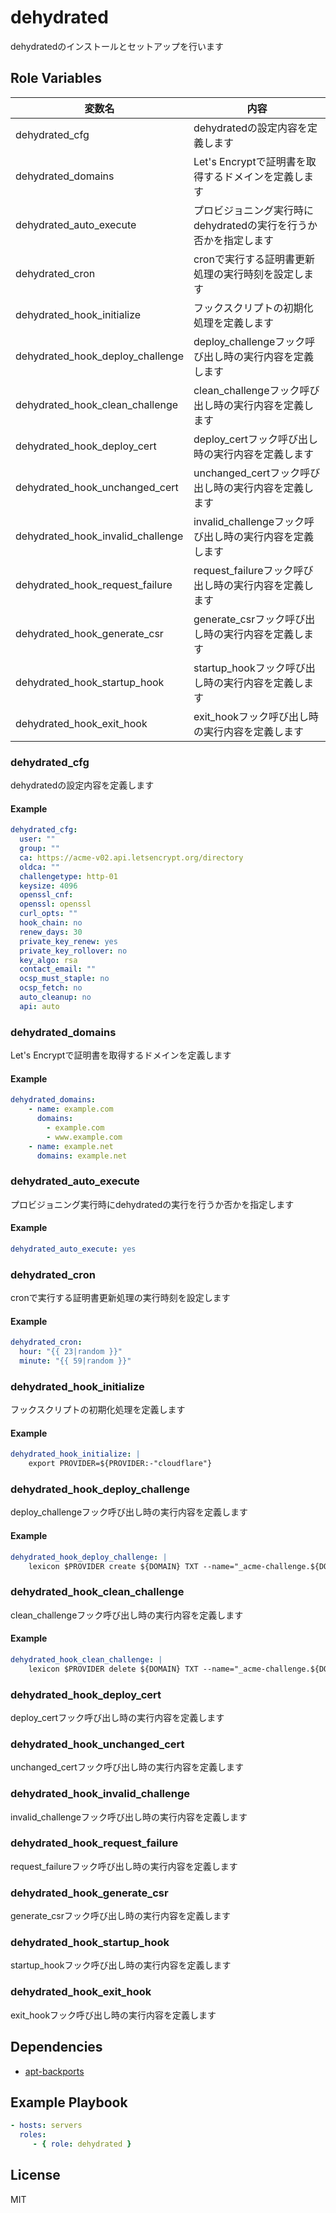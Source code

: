 dehydrated
=========

dehydratedのインストールとセットアップを行います

Role Variables
--------------

| 変数名                            | 内容                                                             |
| --------------------------------- | ---------------------------------------------------------------- |
| dehydrated_cfg                    | dehydratedの設定内容を定義します                                 |
| dehydrated_domains                | Let's Encryptで証明書を取得するドメインを定義します              |
| dehydrated_auto_execute           | プロビジョニング実行時にdehydratedの実行を行うか否かを指定します |
| dehydrated_cron                   | cronで実行する証明書更新処理の実行時刻を設定します               |
| dehydrated_hook_initialize        | フックスクリプトの初期化処理を定義します                         |
| dehydrated_hook_deploy_challenge  | deploy_challengeフック呼び出し時の実行内容を定義します           |
| dehydrated_hook_clean_challenge   | clean_challengeフック呼び出し時の実行内容を定義します            |
| dehydrated_hook_deploy_cert       | deploy_certフック呼び出し時の実行内容を定義します                |
| dehydrated_hook_unchanged_cert    | unchanged_certフック呼び出し時の実行内容を定義します             |
| dehydrated_hook_invalid_challenge | invalid_challengeフック呼び出し時の実行内容を定義します          |
| dehydrated_hook_request_failure   | request_failureフック呼び出し時の実行内容を定義します            |
| dehydrated_hook_generate_csr      | generate_csrフック呼び出し時の実行内容を定義します               |
| dehydrated_hook_startup_hook      | startup_hookフック呼び出し時の実行内容を定義します               |
| dehydrated_hook_exit_hook         | exit_hookフック呼び出し時の実行内容を定義します                  |

### dehydrated_cfg

dehydratedの設定内容を定義します

#### Example

```yml
dehydrated_cfg:
  user: ""
  group: ""
  ca: https://acme-v02.api.letsencrypt.org/directory
  oldca: ""
  challengetype: http-01
  keysize: 4096
  openssl_cnf:
  openssl: openssl
  curl_opts: ""
  hook_chain: no
  renew_days: 30
  private_key_renew: yes
  private_key_rollover: no
  key_algo: rsa
  contact_email: ""
  ocsp_must_staple: no
  ocsp_fetch: no
  auto_cleanup: no
  api: auto
```

### dehydrated_domains

Let's Encryptで証明書を取得するドメインを定義します

#### Example

```yml
dehydrated_domains:
    - name: example.com
      domains:
        - example.com
        - www.example.com
    - name: example.net
      domains: example.net
```

### dehydrated_auto_execute

プロビジョニング実行時にdehydratedの実行を行うか否かを指定します

#### Example

```yml
dehydrated_auto_execute: yes
```

### dehydrated_cron

cronで実行する証明書更新処理の実行時刻を設定します

#### Example

```yml
dehydrated_cron:
  hour: "{{ 23|random }}"
  minute: "{{ 59|random }}"
```

### dehydrated_hook_initialize

フックスクリプトの初期化処理を定義します

#### Example

```yml
dehydrated_hook_initialize: |
    export PROVIDER=${PROVIDER:-"cloudflare"}
```

### dehydrated_hook_deploy_challenge

deploy_challengeフック呼び出し時の実行内容を定義します

#### Example

```yml
dehydrated_hook_deploy_challenge: |
    lexicon $PROVIDER create ${DOMAIN} TXT --name="_acme-challenge.${DOMAIN}." --content="${TOKEN_VALUE}"
```

### dehydrated_hook_clean_challenge

clean_challengeフック呼び出し時の実行内容を定義します

#### Example

```yml
dehydrated_hook_clean_challenge: |
    lexicon $PROVIDER delete ${DOMAIN} TXT --name="_acme-challenge.${DOMAIN}." --content="${TOKEN_VALUE}"
```

### dehydrated_hook_deploy_cert

deploy_certフック呼び出し時の実行内容を定義します

### dehydrated_hook_unchanged_cert

unchanged_certフック呼び出し時の実行内容を定義します

### dehydrated_hook_invalid_challenge

invalid_challengeフック呼び出し時の実行内容を定義します

### dehydrated_hook_request_failure

request_failureフック呼び出し時の実行内容を定義します

### dehydrated_hook_generate_csr

generate_csrフック呼び出し時の実行内容を定義します

### dehydrated_hook_startup_hook

startup_hookフック呼び出し時の実行内容を定義します

### dehydrated_hook_exit_hook

exit_hookフック呼び出し時の実行内容を定義します

Dependencies
------------

* [apt-backports](https://github.com/histudy/ansible-role-apt-backports)

Example Playbook
----------------

```yml
- hosts: servers
  roles:
     - { role: dehydrated }
```

License
-------

MIT
